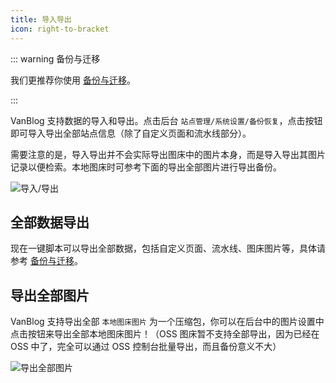 ```yaml
---
title: 导入导出
icon: right-to-bracket
---
```


::: warning 备份与迁移

我们更推荐你使用 [备份与迁移](../guide/backup.md)。

:::

VanBlog 支持数据的导入和导出。点击后台 `站点管理/系统设置/备份恢复`，点击按钮即可导入导出全部站点信息（除了自定义页面和流水线部分）。

需要注意的是，导入导出并不会实际导出图床中的图片本身，而是导入导出其图片记录以便检索。本地图床时可参考下面的导出全部图片进行导出备份。

![导入/导出](https://www.mereith.com/static/img/917addce2307bc0e470883de035472f5.clipboard-2022-09-01.png)

## 全部数据导出

现在一键脚本可以导出全部数据，包括自定义页面、流水线、图床图片等，具体请参考 [备份与迁移](../guide/backup.md)。

## 导出全部图片

VanBlog 支持导出全部 `本地图床图片` 为一个压缩包，你可以在后台中的图片设置中点击按钮来导出全部本地图床图片！（OSS 图床暂不支持全部导出，因为已经在 OSS 中了，完全可以通过 OSS 控制台批量导出，而且备份意义不大）

![导出全部图片](https://www.mereith.com/static/img/dd5f0f0a1ff61a1a5d22c09fcaa8178c.clipboard-2022-09-01.png)
